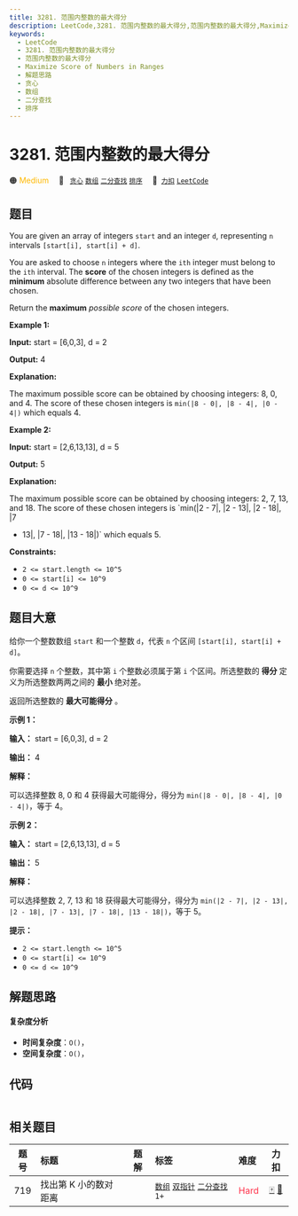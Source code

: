 ```yaml
---
title: 3281. 范围内整数的最大得分
description: LeetCode,3281. 范围内整数的最大得分,范围内整数的最大得分,Maximize Score of Numbers in Ranges,解题思路,贪心,数组,二分查找,排序
keywords:
  - LeetCode
  - 3281. 范围内整数的最大得分
  - 范围内整数的最大得分
  - Maximize Score of Numbers in Ranges
  - 解题思路
  - 贪心
  - 数组
  - 二分查找
  - 排序
---
```


# 3281. 范围内整数的最大得分

🟠 <font color=#ffb800>Medium</font>&emsp; 🔖&ensp; [`贪心`](/tag/greedy.md) [`数组`](/tag/array.md) [`二分查找`](/tag/binary-search.md) [`排序`](/tag/sorting.md)&emsp; 🔗&ensp;[`力扣`](https://leetcode.cn/problems/maximize-score-of-numbers-in-ranges) [`LeetCode`](https://leetcode.com/problems/maximize-score-of-numbers-in-ranges)

## 题目

You are given an array of integers `start` and an integer `d`, representing
`n` intervals `[start[i], start[i] + d]`.

You are asked to choose `n` integers where the `ith` integer must belong to
the `ith` interval. The **score** of the chosen integers is defined as the
**minimum** absolute difference between any two integers that have been
chosen.

Return the **maximum** _possible score_ of the chosen integers.



**Example 1:**

**Input:** start = [6,0,3], d = 2

**Output:** 4

**Explanation:**

The maximum possible score can be obtained by choosing integers: 8, 0, and 4.
The score of these chosen integers is `min(|8 - 0|, |8 - 4|, |0 - 4|)` which
equals 4.

**Example 2:**

**Input:** start = [2,6,13,13], d = 5

**Output:** 5

**Explanation:**

The maximum possible score can be obtained by choosing integers: 2, 7, 13, and
18. The score of these chosen integers is `min(|2 - 7|, |2 - 13|, |2 - 18|, |7
- 13|, |7 - 18|, |13 - 18|)` which equals 5.



**Constraints:**

  * `2 <= start.length <= 10^5`
  * `0 <= start[i] <= 10^9`
  * `0 <= d <= 10^9`


## 题目大意

给你一个整数数组 `start` 和一个整数 `d`，代表 `n` 个区间 `[start[i], start[i] + d]`。

你需要选择 `n` 个整数，其中第 `i` 个整数必须属于第 `i` 个区间。所选整数的 **得分** 定义为所选整数两两之间的 **最小** 绝对差。

返回所选整数的 **最大可能得分** 。



**示例 1：**

**输入：** start = [6,0,3], d = 2

**输出：** 4

**解释：**

可以选择整数 8, 0 和 4 获得最大可能得分，得分为 `min(|8 - 0|, |8 - 4|, |0 - 4|)`，等于 4。

**示例 2：**

**输入：** start = [2,6,13,13], d = 5

**输出：** 5

**解释：**

可以选择整数 2, 7, 13 和 18 获得最大可能得分，得分为 `min(|2 - 7|, |2 - 13|, |2 - 18|, |7 - 13|,
|7 - 18|, |13 - 18|)`，等于 5。



**提示：**

  * `2 <= start.length <= 10^5`
  * `0 <= start[i] <= 10^9`
  * `0 <= d <= 10^9`


## 解题思路

#### 复杂度分析

- **时间复杂度**：`O()`，
- **空间复杂度**：`O()`，

## 代码

```javascript

```

## 相关题目

<!-- prettier-ignore -->
| 题号 | 标题 | 题解 | 标签 | 难度 | 力扣 |
| :------: | :------ | :------: | :------ | :------ | :------: |
| 719 | 找出第 K 小的数对距离 |  |  [`数组`](/tag/array.md) [`双指针`](/tag/two-pointers.md) [`二分查找`](/tag/binary-search.md) `1+` | <font color=#ff334b>Hard</font> | [🀄️](https://leetcode.cn/problems/find-k-th-smallest-pair-distance) [🔗](https://leetcode.com/problems/find-k-th-smallest-pair-distance) |